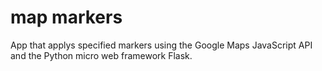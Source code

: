 # map markers
App that applys specified markers using the Google Maps JavaScript API and the Python micro web framework Flask.

